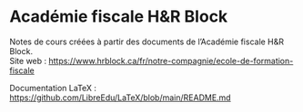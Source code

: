 # Académie fiscale H&R Block
Notes de cours créées à partir des documents de l’Académie fiscale H&R Block.\
Site web : https://www.hrblock.ca/fr/notre-compagnie/ecole-de-formation-fiscale

Documentation LaTeX : https://github.com/LibreEdu/LaTeX/blob/main/README.md
